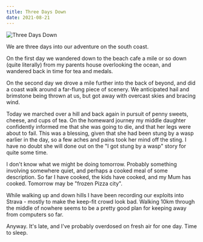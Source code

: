 ```yaml
---
title: Three Days Down
date: 2021-08-21
---
```


![Three Days Down](https://source.unsplash.com/y7GlIdTUOvo/1600x900)

We are three days into our adventure on the south coast.

On the first day we wandered down to the beach cafe a mile or so down (quite literally) from my parents house overlooking the ocean, and wandered back in time for tea and medals.

On the second day we drove a mile further into the back of beyond, and did a coast walk around a far-flung piece of scenery. We anticipated hail and brimstone being thrown at us, but got away with overcast skies and bracing wind.

Today we marched over a hill and back again in pursuit of penny sweets, cheese, and cups of tea. On the homeward journey my middle daughter confidently informed me that she was going to die, and that her legs were about to fail. This was a blessing, given that she had been stung by a wasp earlier in the day, so a few aches and pains took her mind off the sting. I have no doubt she will done out on the "I got stung by a wasp" story for quite some time.

I don't know what we might be doing tomorrow. Probably something involving somewhere quiet, and perhaps a cooked meal of some description. So far I have cooked, the kids have cooked, and my Mum has cooked. Tomorrow may be "frozen Pizza city".

While walking up and down hills I have been recording our exploits into Strava - mostly to make the keep-fit crowd look bad. Walking 10km through the middle of nowhere seems to be a pretty good plan for keeping away from computers so far.

Anyway. It's late, and I've probably overdosed on fresh air for one day. Time to sleep.
